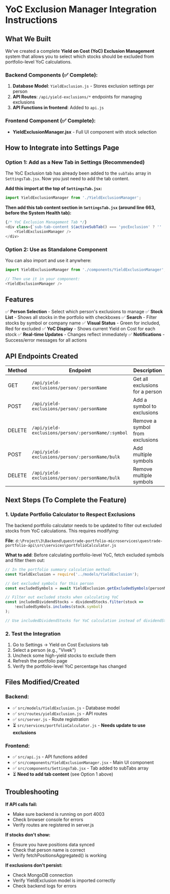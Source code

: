 # YoC Exclusion Manager Integration Instructions

## What We Built

We've created a complete **Yield on Cost (YoC) Exclusion Management** system that allows you to select which stocks should be excluded from portfolio-level YoC calculations.

### Backend Components (✅ Complete):
1. **Database Model**: `YieldExclusion.js` - Stores exclusion settings per person
2. **API Routes**: `/api/yield-exclusions/*` endpoints for managing exclusions
3. **API Functions in frontend**: Added to `api.js`

### Frontend Component (✅ Complete):
- **YieldExclusionManager.jsx** - Full UI component with stock selection

## How to Integrate into Settings Page

### Option 1: Add as a New Tab in Settings (Recommended)

The YoC Exclusion tab has already been added to the `subTabs` array in `SettingsTab.jsx`. Now you just need to add the tab content.

**Add this import at the top of `SettingsTab.jsx`:**
```javascript
import YieldExclusionManager from './YieldExclusionManager';
```

**Then add this tab content section in `SettingsTab.jsx` (around line 663, before the System Health tab):**
```javascript
{/* YoC Exclusion Management Tab */}
<div class={`sub-tab-content ${activeSubTab() === 'yocExclusion' ? '' : 'hidden'}`}>
    <YieldExclusionManager />
</div>
```

### Option 2: Use as Standalone Component

You can also import and use it anywhere:
```javascript
import YieldExclusionManager from './components/YieldExclusionManager';

// Then use it in your component:
<YieldExclusionManager />
```

## Features

✅ **Person Selection** - Select which person's exclusions to manage
✅ **Stock List** - Shows all stocks in the portfolio with checkboxes
✅ **Search** - Filter stocks by symbol or company name
✅ **Visual Status** - Green for included, Red for excluded
✅ **YoC Display** - Shows current Yield on Cost for each stock
✅ **Real-time Updates** - Changes reflect immediately
✅ **Notifications** - Success/error messages for all actions

## API Endpoints Created

| Method | Endpoint | Description |
|--------|----------|-------------|
| GET | `/api/yield-exclusions/person/:personName` | Get all exclusions for a person |
| POST | `/api/yield-exclusions/person/:personName` | Add a symbol to exclusions |
| DELETE | `/api/yield-exclusions/person/:personName/:symbol` | Remove a symbol from exclusions |
| POST | `/api/yield-exclusions/person/:personName/bulk` | Add multiple symbols |
| DELETE | `/api/yield-exclusions/person/:personName/bulk` | Remove multiple symbols |

## Next Steps (To Complete the Feature)

### 1. Update Portfolio Calculator to Respect Exclusions

The backend portfolio calculator needs to be updated to filter out excluded stocks from YoC calculations. This requires modifying:

**File**: `d:\Project\3\Backend\questrade-portfolio-microservices\questrade-portfolio-api\src\services\portfolioCalculator.js`

**What to add**: Before calculating portfolio-level YoC, fetch excluded symbols and filter them out:

```javascript
// In the portfolio summary calculation method:
const YieldExclusion = require('../models/YieldExclusion');

// Get excluded symbols for this person
const excludedSymbols = await YieldExclusion.getExcludedSymbols(personName);

// Filter out excluded stocks when calculating YoC
const includedDividendStocks = dividendStocks.filter(stock =>
    !excludedSymbols.includes(stock.symbol)
);

// Use includedDividendStocks for YoC calculation instead of dividendStocks
```

### 2. Test the Integration

1. Go to Settings → Yield on Cost Exclusions tab
2. Select a person (e.g., "Vivek")
3. Uncheck some high-yield stocks to exclude them
4. Refresh the portfolio page
5. Verify the portfolio-level YoC percentage has changed

## Files Modified/Created

### Backend:
- ✅ `src/models/YieldExclusion.js` - Database model
- ✅ `src/routes/yieldExclusion.js` - API routes
- ✅ `src/server.js` - Route registration
- ⏳ `src/services/portfolioCalculator.js` - **Needs update to use exclusions**

### Frontend:
- ✅ `src/api.js` - API functions added
- ✅ `src/components/YieldExclusionManager.jsx` - Main UI component
- ✅ `src/components/SettingsTab.jsx` - Tab added to subTabs array
- ⏳ **Need to add tab content** (see Option 1 above)

## Troubleshooting

**If API calls fail:**
- Make sure backend is running on port 4003
- Check browser console for errors
- Verify routes are registered in server.js

**If stocks don't show:**
- Ensure you have positions data synced
- Check that person name is correct
- Verify fetchPositionsAggregated() is working

**If exclusions don't persist:**
- Check MongoDB connection
- Verify YieldExclusion model is imported correctly
- Check backend logs for errors
